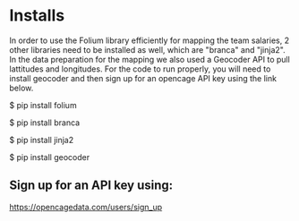 # Installs 
In order to use the Folium library efficiently for mapping the team salaries, 2 other libraries need to be installed as well, which are "branca" and "jinja2". In the data preparation for the mapping we also used a Geocoder API to pull lattitudes and longitudes. For the code to run properly, you will need to install geocoder and then sign up for an opencage API key using the link below.

$ pip install folium

$ pip install branca

$ pip install jinja2 

$ pip install geocoder

## Sign up for an API key using: 

https://opencagedata.com/users/sign_up